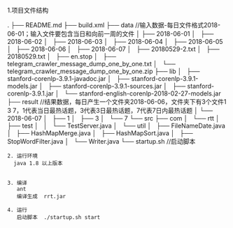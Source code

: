 1.项目文件结构

.
├── README.md
├── build.xml
├── data                                           //输入数据-每日文件格式2018-06-01；输入文件要包含当日和向前一周的文件
│   ├── 2018-06-01
│   ├── 2018-06-02
│   ├── 2018-06-03
│   ├── 2018-06-04
│   ├── 2018-06-05
│   ├── 2018-06-06
│   ├── 2018-06-07
│   ├── 20180529-2.txt
│   ├── 20180529.txt
│   ├── en.stop
│   ├── telegram_crawler_message_dump_one_by_one.txt
│   └── telegram_crawler_message_dump_one_by_one.zip
├── lib
│   ├── stanford-corenlp-3.9.1-javadoc.jar
│   ├── stanford-corenlp-3.9.1-models.jar
│   ├── stanford-corenlp-3.9.1-sources.jar
│   ├── stanford-corenlp-3.9.1.jar
│   └── stanford-english-corenlp-2018-02-27-models.jar
├── result             //结果数据，每日产生一个文件夹2018-06-06，文件夹下有3个文件1 3 7，1代表当日最热话题，3代表3日最热话题，7代表7日内最热话题
│   └── 2018-06-07
│       ├── 1
│       ├── 3
│       └── 7
└── src
    ├── com
    │   └── rtt
    │       ├── test
    │       │   └── TestServer.java
    │       └── util
    │           ├── FileNameDate.java
    │           ├── HashMapMerge.java
    │           ├── HashMapSort.java
    │           ├── StopWordFilter.java
    │           └── Writer.java
    └── startup.sh  //启动脚本
    
    
    
    
    2. 运行环境  
      java 1.8 以上版本
      
      
    3. 编译
       ant  
       编译生成  rrt.jar
        
    4. 运行  
       启动脚本  ./startup.sh start
 
